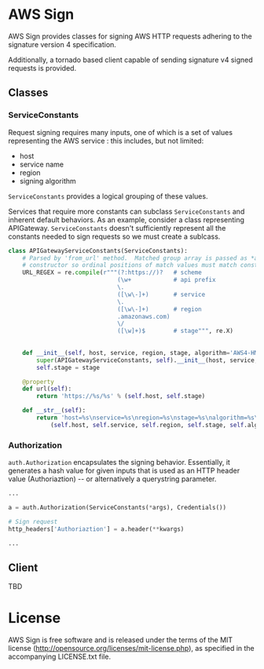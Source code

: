 # AWS Sign #

AWS Sign provides classes for signing AWS HTTP requests adhering to the signature version 4 specification.  

Additionally, a tornado based client capable of sending signature v4 signed requests is provided.


## Classes ##

### ServiceConstants ###

Request signing requires many inputs, one of which is a set of values representing the
AWS service : this includes, but not limited:
* host
* service name
* region
* signing algorithm

`ServiceConstants` provides a logical grouping of these values.

Services that require more constants can subclass `ServiceConstants` and inherent default behaviors.  As an example, consider a class representing APIGateway.  `ServiceConstants` doesn't sufficiently represent all the constants needed to sign requests so we must create a sublcass.

```python
class APIGatewayServiceConstants(ServiceConstants):
    # Parsed by 'from_url' method.  Matched group array is passed as *args list to
    # constructor so ordinal positions of match values must match constructor args.
    URL_REGEX = re.compile(r"""(?:https://)?   # scheme
                               (\w+            # api prefix
                               \.
                               ([\w\-]+)       # service
                               \.
                               ([\w\-]+)       # region
                               .amazonaws.com)
                               \/
                               ([\w]+)$        # stage""", re.X)
    
    
    def __init__(self, host, service, region, stage, algorithm='AWS4-HMAC-SHA256', signing='aws4_request'):
        super(APIGatewayServiceConstants, self).__init__(host, service, region, algorithm, signing)
        self.stage = stage

    @property
    def url(self):
        return 'https://%s/%s' % (self.host, self.stage)

    def __str__(self):
        return 'host=%s\nservice=%s\nregion=%s\nstage=%s\nalgorithm=%s\nsigning=%s\nheaders=%s' % \
            (self.host, self.service, self.region, self.stage, self.algorithm, self.signing, self.headers)
```

### Authorization ###

`auth.Authorization` encapsulates the signing behavior.  Essentially, it generates a hash value for given
inputs that is used as an HTTP header value (Authoriaztion) -- or alternatively a querystring parameter.

```python
...

a = auth.Authorization(ServiceConstants(*args), Credentials())

# Sign request
http_headers['Authoriaztion'] = a.header(**kwargs)

...
```


## Client ##

TBD

# License #

AWS Sign is free software and is released under the terms
of the MIT license (<http://opensource.org/licenses/mit-license.php>),
as specified in the accompanying LICENSE.txt file.
